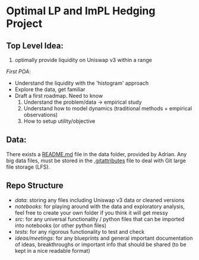 # Optimal LP and ImPL Hedging Project

## Top Level Idea:

1. optimally provide liquidity on Uniswap v3 within a range




*First POA*:
- Understand the liquidity with the 'histogram' approach
- Explore the data, get familiar
- Draft a first roadmap. Need to know
    1. Understand the problem/data -> empirical study
    2. Understand how to model dynamics (traditional methods + empirical observations)
    3. How to setup utility/objective
    

## Data:

There exists a [README.md](README.md) file in the data folder, provided by Adrian. Any big data files, must be stored in the [.gitattributes](.gitattributes) file to deal with Git large file storage (LFS).

## Repo Structure

- *data*: storing any files including Uniswap v3 data or cleaned versions
- *notebooks*: for playing around with the data and exploratory analysis, feel free to create your own folder if you think it will get messy
- *src*: for any universal functionality / python files that can be imported into notebooks (or other python files)
- *tests*: for any rigorous functionality to test and check
- *ideas/meetings*: for any blueprints and general important documentation of ideas, breakthroughs or important info that should be shared (to be kept in a nice readable format)
